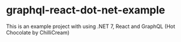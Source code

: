 # graphql-react-dot-net-example
This is an example project with using .NET 7, React and GraphQL (Hot Chocolate by ChilliCream)
